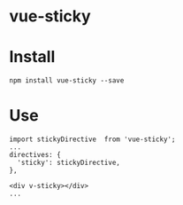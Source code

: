 # vue-sticky

# Install
`npm install vue-sticky --save`

# Use
```
import stickyDirective  from 'vue-sticky';
...
directives: {
  'sticky': stickyDirective,
},

<div v-sticky></div>
...
```
